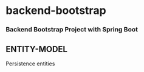 # backend-bootstrap

### Backend Bootstrap Project with Spring Boot
## ENTITY-MODEL

Persistence entities